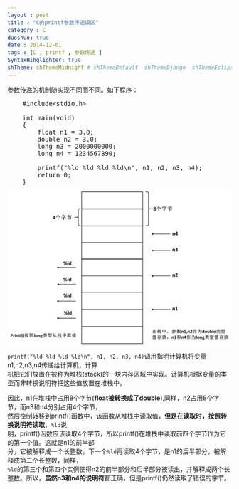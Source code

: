 ```yaml
---
layout : post
title : "C的printf参数传递误区"
category : C
duoshuo: true
date : 2014-12-01
tags : [C , printf , 参数传递 ]
SyntaxHihglighter: true
shTheme: shThemeMidnight # shThemeDefault  shThemeDjango  shThemeEclipse  shThemeEmacs  shThemeFadeToGrey  shThemeMidnight  shThemeRDark
---
```


参数传递的机制随实现不同而不同。如下程序：

<pre class="brush: c; ">
	#include&lt;stdio.h&gt;

	int main(void)
	{
		float n1 = 3.0;
		double n2 = 3.0;
		long n3 = 2000000000;
		long n4 = 1234567890;
	
		printf("%ld %ld %ld %ld\n", n1, n2, n3, n4);
		return 0;
	}
</pre>

<!-- more -->

![参数传递](/res/img/blog/2014/12/01/trans_param.png)

```printf("%ld %ld %ld %ld\n", n1, n2, n3, n4)```调用指明计算机将变量n1,n2,n3,n4传递给计算机，计算  
机把它们放置在被称为堆栈(stack)的一块内存区域中实现。计算机根据变量的类型而非转换说明符把这些值放置在堆栈中。

因此，n1在堆栈中占用8个字节(**float被转换成了double**),同样，n2占用8个字节，而n3和n4分别占用4个字节，  
然后控制转移到printf()函数中，该函数从堆栈中读取值，**但是在读取时，按照转换说明符读取**，```%ld```说  
明，printf()函数应该读取4个字节，所以printf()在堆栈中读取前四个字节作为它的第一个值。这就是n1的前半部  
分，它被解释成一个长整数。下一个```%ld```再读取4个字节，是n1的后半部分，被解释成第二个长整数，同样，  
```%ld```的第三个和第四个实例使得n2的前半部分和后半部分被读出，并解释成两个长整数。所以，**虽然n3和n4的说明符**都正确，但是printf()仍然读取了错误的字节。





